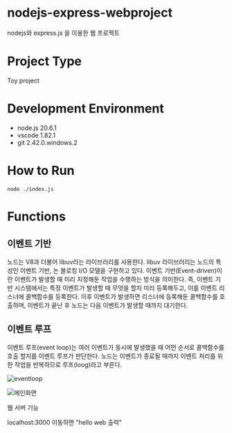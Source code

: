 # nodejs-express-webproject

nodejs와 express.js 을 이용한 웹 프로젝트

# Project Type

Toy project

# Development Environment

* node.js 20.6.1
* vscode 1.82.1
* git 2.42.0.windows.2

# How to Run

```
node ./index.js
```

# Functions

## 이벤트 기반

노드는 V8과 더불어 libuv라는 라이브러리를 사용한다.
libuv 라이브러리는 노드의 특성인 이벤트 기반, 논 블로킹 I/O 모델을 구현하고 있다.
이벤트 기반(Event-driven)이란 이벤트가 발생할 때 미리 지정해둔 작업을 수행하는 방식을 의미한다.
즉, 이벤트 기반 시스템에서는 특정 이벤트가 발생할 때 무엇을 할지 미리 등록해두고, 이를 이벤트 리스너에 콜백함수를 등록한다.
이후 이벤트가 발생하면 리스너에 등록해둔 콜백함수를 호출하며, 이벤트가 끝난 후 노드는 다음 이벤트가 발생할 때까지 대기한다.

## 이벤트 루프

이벤트 루프(event loop)는 여러 이벤트가 동시에 발생했을 때 어떤 순서로 콜백함수를 호출 할지를 이벤트 루프가 판단한다.
노드는 이벤트가 종료될 때까지 이벤트 처리를 위한 작업을 반복하므로 루프(loog)라고 부른다.

![eventloop](https://github.com/namjaegyeong/nodejs-express-webproject/assets/57249939/da8ea7cb-fc71-4567-950f-562eee919f88)

![메인화면](https://github.com/namjaegyeong/nodejs-express-webproject/assets/57249939/5c841c5f-74e4-40a1-a8c1-4c30b0850c3c)

웹 서버 기능

localhost:3000 이동하면 "hello web 출력"
